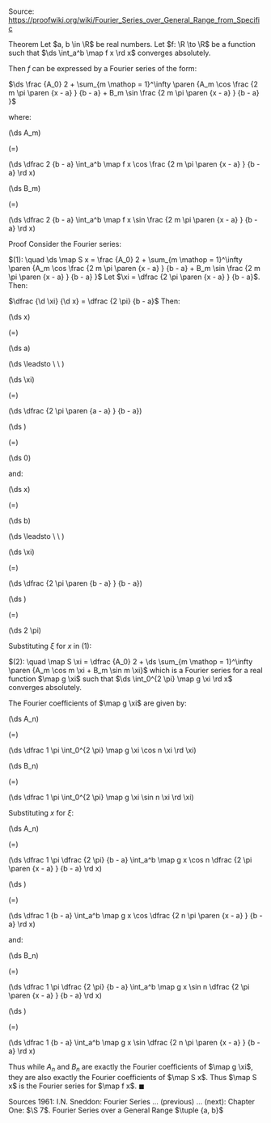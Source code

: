 # 

Source: https://proofwiki.org/wiki/Fourier_Series_over_General_Range_from_Specific

Theorem
Let $a, b \in \R$ be real numbers.
Let $f: \R \to \R$ be a function such that $\ds \int_a^b \map f x \rd x$ converges absolutely.

Then $f$ can be expressed by a Fourier series of the form:

$\ds \frac {A_0} 2 + \sum_{m \mathop = 1}^\infty \paren {A_m \cos \frac {2 m \pi \paren {x - a} } {b - a} + B_m \sin \frac {2 m \pi \paren {x - a} } {b - a} }$

where:














\(\ds A_m\)

\(=\)







\(\ds \dfrac 2 {b - a} \int_a^b \map f x \cos \frac {2 m \pi \paren {x - a} } {b - a} \rd x\)




















\(\ds B_m\)

\(=\)







\(\ds \dfrac 2 {b - a} \int_a^b \map f x \sin \frac {2 m \pi \paren {x - a} } {b - a} \rd x\)











Proof
Consider the Fourier series:

$(1): \quad \ds \map S x = \frac {A_0} 2 + \sum_{m \mathop = 1}^\infty \paren {A_m \cos \frac {2 m \pi \paren {x - a} } {b - a} + B_m \sin \frac {2 m \pi \paren {x - a} } {b - a} }$
Let $\xi = \dfrac {2 \pi \paren {x - a} } {b - a}$.
Then:

$\dfrac {\d \xi} {\d x} = \dfrac {2 \pi} {b - a}$
Then:














\(\ds x\)

\(=\)







\(\ds a\)














\(\ds \leadsto \ \ \)





\(\ds \xi\)

\(=\)







\(\ds \dfrac {2 \pi \paren {a - a} } {b - a}\)




















\(\ds \)

\(=\)







\(\ds 0\)










and:














\(\ds x\)

\(=\)







\(\ds b\)














\(\ds \leadsto \ \ \)





\(\ds \xi\)

\(=\)







\(\ds \dfrac {2 \pi \paren {b - a} } {b - a}\)




















\(\ds \)

\(=\)







\(\ds 2 \pi\)










Substituting $\xi$ for $x$ in $(1)$:

$(2): \quad \map S \xi = \dfrac {A_0} 2 + \ds \sum_{m \mathop = 1}^\infty \paren {A_m \cos m \xi + B_m \sin m \xi}$
which is a Fourier series for a real function $\map g \xi$ such that $\ds \int_0^{2 \pi} \map g \xi \rd x$ converges absolutely.

The Fourier coefficients of $\map g \xi$ are given by:














\(\ds A_n\)

\(=\)







\(\ds \dfrac 1 \pi \int_0^{2 \pi} \map g \xi \cos n \xi \rd \xi\)




















\(\ds B_n\)

\(=\)







\(\ds \dfrac 1 \pi \int_0^{2 \pi} \map g \xi \sin n \xi \rd \xi\)










Substituting $x$ for $\xi$:














\(\ds A_n\)

\(=\)







\(\ds \dfrac 1 \pi \dfrac {2 \pi} {b - a} \int_a^b \map g x \cos n \dfrac {2 \pi \paren {x - a} } {b - a} \rd x\)




















\(\ds \)

\(=\)







\(\ds \dfrac 1 {b - a} \int_a^b \map g x \cos \dfrac {2 n \pi \paren {x - a} } {b - a} \rd x\)









and:














\(\ds B_n\)

\(=\)







\(\ds \dfrac 1 \pi \dfrac {2 \pi} {b - a} \int_a^b \map g x \sin n \dfrac {2 \pi \paren {x - a} } {b - a} \rd x\)




















\(\ds \)

\(=\)







\(\ds \dfrac 1 {b - a} \int_a^b \map g x \sin \dfrac {2 n \pi \paren {x - a} } {b - a} \rd x\)










Thus while $A_n$ and $B_n$ are exactly the Fourier coefficients of $\map g \xi$, they are also exactly the Fourier coefficients of $\map S x$.
Thus $\map S x$ is the Fourier series for $\map f x$.
$\blacksquare$


Sources
1961: I.N. Sneddon: Fourier Series ... (previous) ... (next): Chapter One: $\S 7$. Fourier Series over a General Range $\tuple {a, b}$




